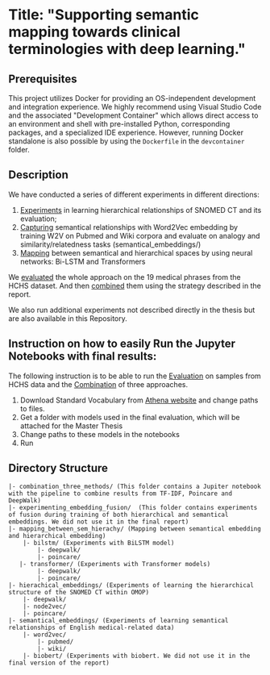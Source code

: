 # Title: "Supporting semantic mapping towards clinical terminologies with deep learning."

## Prerequisites
This project utilizes Docker for providing an OS-independent development and integration experience. We highly recommend using Visual Studio Code and the associated "Development Container" which allows direct access to an environment and shell with pre-installed Python, corresponding packages, and a specialized IDE experience. However, running Docker standalone is also possible by using the `Dockerfile` in the `devcontainer` folder. 

## Description
We have conducted a series of different experiments in different directions: 
1. [Experiments](hierachical_embeddings) in learning hierarchical relationships of SNOMED CT and its evaluation;
2. [Capturing](semantical_embeddings) semantical relationships with Word2Vec embedding by training W2V on Pubmed and Wiki corpora and evaluate on analogy and similarity/relatedness tasks (semantical_embeddings/)
3. [Mapping](mapping_between_sem_hierachy) between semantical and hierarchical spaces by using neural networks: Bi-LSTM and Transformers

We [evaluated](mapping_between_sem_hierachy/test_on_hchs_data.ipynb) the whole approach on the 19 medical phrases from the HCHS dataset. And then [combined](combination_three_methods/combination_of_results.ipynb) them using the strategy described in the report. 

We also run additional experiments not described directly in the thesis but are also available in this Repository.


## Instruction on how to easily Run the Jupyter Notebooks with final results: 

The following instruction is to be able to run the [Evaluation](mapping_between_sem_hierachy/test_on_hchs_data.ipynb) on samples from HCHS data and the [Combination](combination_three_methods/combination_of_results.ipynb) of three approaches.
1. Download Standard Vocabulary from [Athena website](https://athena.ohdsi.org/search-terms/start) and change paths to files.
2. Get a folder with models used in the final evaluation, which will be attached for the Master Thesis
3. Change paths to these models in the notebooks 
4. Run



## Directory Structure

```
|- combination_three_methods/ (This folder contains a Jupiter notebook with the pipeline to combine results from TF-IDF, Poincare and DeepWalk)
|- experimenting_embedding_fusion/  (This folder contains experiments of fusion during training of both hierarchical and semantical embeddings. We did not use it in the final report)
|- mapping_between_sem_hierachy/ (Mapping between semantical embedding and hierarchical embedding)
    |- bilstm/ (Experiments with BiLSTM model)
        |- deepwalk/
        |- poincare/
   |- transformer/ (Experiments with Transformer models)
        |- deepwalk/
        |- poincare/
|- hierachical_embeddings/ (Experiments of learning the hierarchical structure of the SNOMED CT within OMOP)
    |- deepwalk/
    |- node2vec/
    |- poincare/
|- semantical_embeddings/ (Experiments of learning semantical relationships of English medical-related data)
    |- word2vec/   
        |- pubmed/
        |- wiki/
    |- biobert/ (Experiments with biobert. We did not use it in the final version of the report)
```
